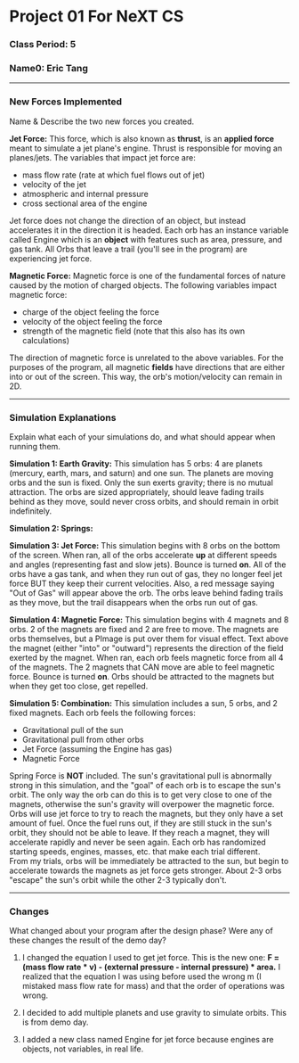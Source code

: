 # Project 01 For NeXT CS
### Class Period: 5
### Name0: Eric Tang
---

### New Forces Implemented
Name & Describe the two new forces you created.


**Jet Force:** This force, which is also known as __thrust__, is an __applied force__ meant to simulate a jet plane's engine. Thrust is responsible for moving an planes/jets. The variables that impact jet force are: 
- mass flow rate (rate at which fuel flows out of jet)
- velocity of the jet
- atmospheric and internal pressure 
- cross sectional area of the engine

Jet force does not change the direction of an object, but instead accelerates it in the direction it is headed. Each orb has an instance variable called Engine which is an __object__ with features such as area, pressure, and gas tank. All Orbs that leave a trail (you'll see in the program) are experiencing jet force.                

**Magnetic Force:** Magnetic force is one of the fundamental forces of nature caused by the motion of charged objects. The following variables impact magnetic force:
- charge of the object feeling the force
- velocity of the object feeling the force
- strength of the magnetic field (note that this also has its own calculations)

The direction of magnetic force is unrelated to the above variables. For the purposes of the program, all magnetic __fields__ have directions that are either into or out of the screen. This way, the orb's motion/velocity can remain in 2D. 

---

### Simulation Explanations
Explain what each of your simulations do, and what should appear when running them.

**Simulation 1: Earth Gravity:** This simulation has 5 orbs: 4 are planets (mercury, earth, mars, and saturn) and one sun. The planets are moving orbs and the sun is fixed. Only the sun exerts gravity; there is no mutual attraction. The orbs are sized appropriately, should leave fading trails behind as they move, sould never cross orbits, and should remain in orbit indefinitely. 

**Simulation 2: Springs:**

**Simulation 3: Jet Force:** This simulation begins with 8 orbs on the bottom of the screen. When ran, all of the orbs accelerate __up__ at different speeds and angles (representing fast and slow jets). Bounce is turned __on__. All of the orbs have a gas tank, and when they run out of gas, they no longer feel jet force BUT they keep their current velocities. Also, a red message saying "Out of Gas" will appear above the orb. The orbs leave behind fading trails as they move, but the trail disappears when the orbs run out of gas. 

**Simulation 4: Magnetic Force:** This simulation begins with 4 magnets and 8 orbs. 2 of the magnets are fixed and 2 are free to move. The magnets are orbs themselves, but a PImage is put over them for visual effect. Text above the magnet (either "into" or "outward") represents the direction of the  field exerted by the magnet. When ran, each orb feels magnetic force from all 4 of the magnets. The 2 magnets that CAN move are able to feel magnetic force. Bounce is turned __on__. Orbs should be attracted to the magnets but when they get too close, get repelled.

**Simulation 5: Combination:** This simulation includes a sun, 5 orbs, and 2 fixed magnets. Each orb feels the following forces: 
- Gravitational pull of the sun
- Gravitational pull from other orbs
- Jet Force (assuming the Engine has gas)
- Magnetic Force 

Spring Force is __NOT__ included. The sun's gravitational pull is abnormally strong in this simulation, and the "goal" of each orb is to escape the sun's orbit. The only way the orb can do this is to get very close to one of the magnets, otherwise the sun's gravity will overpower the magnetic force. Orbs will use jet force to try to reach the magnets, but they only have a set amount of fuel. Once the fuel runs out, if they are still stuck in the sun's orbit, they should not be able to leave. If they reach a magnet, they will accelerate rapidly and never be seen again. Each orb has randomized starting speeds, engines, masses, etc. that make each trial different.    
From my trials, orbs will be immediately be attracted to the sun, but begin to accelerate towards the magnets as jet force gets stronger. About 2-3 orbs "escape" the sun's orbit while the other 2-3 typically don't. 

---

### Changes
What changed about your program after the design phase? Were any of these changes the result of the demo day?

1. I changed the equation I used to get jet force. This is the new one: 
__F = (mass flow rate * v) - (external pressure - internal pressure) * area.__ I realized that the equation I was using before used the wrong m (I mistaked mass flow rate for mass) and that the order of operations was wrong. 

2. I decided to add multiple planets and use gravity to simulate orbits. This is from demo day. 
3. I added a new class named Engine for jet force because engines are objects, not variables, in real life. 
